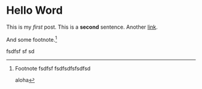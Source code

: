 ---
---

# Hello Word

This is my *first* post. This is a **second** sentence. Another [link](#).

And some footnote.[^11]

[^11]: Footnote
    fsdfsf
    fsdfsdfsfsdfsd

    aloha

[^2]: Lorem ipsum

    Next line

fsdfsf sf sd
